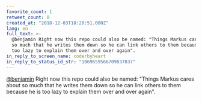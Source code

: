 ```yaml
---
favorite_count: 1
retweet_count: 0
created_at: "2018-12-03T18:28:51.000Z"
lang: en
full_text: >-
  @benjamin Right now this repo could also be named: "Things Markus cares about
  so much that he writes them down so he can link others to them because he is
  too lazy to explain them over and over again".
in_reply_to_screen_name: coderbyheart
in_reply_to_status_id_str: "1069659566709837837"
---
```


[@benjamin](https://twitter.com/benjamin) Right now this repo could also be
named: "Things Markus cares about so much that he writes them down so he can
link others to them because he is too lazy to explain them over and over again".
